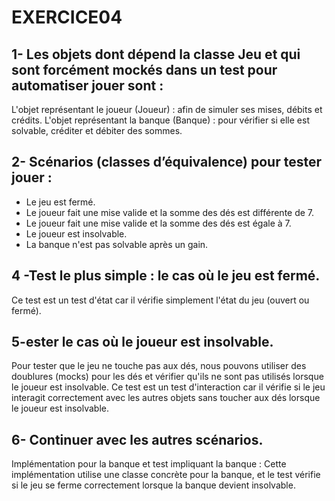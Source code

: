 # EXERCICE04
## 1- Les objets dont dépend la classe Jeu et qui sont forcément mockés dans un test pour automatiser jouer sont :
L'objet représentant le joueur (Joueur) : afin de simuler ses mises, débits et crédits.
L'objet représentant la banque (Banque) : pour vérifier si elle est solvable, créditer et débiter des sommes.

## 2- Scénarios (classes d’équivalence) pour tester jouer :
  - Le jeu est fermé.
  - Le joueur fait une mise valide et la somme des dés est différente de 7.
  - Le joueur fait une mise valide et la somme des dés est égale à 7.
  - Le joueur est insolvable.
  - La banque n'est pas solvable après un gain.

## 4 -Test le plus simple : le cas où le jeu est fermé.
Ce test est un test d'état car il vérifie simplement l'état du jeu (ouvert ou fermé).

## 5-ester le cas où le joueur est insolvable.
Pour tester que le jeu ne touche pas aux dés, nous pouvons utiliser des doublures (mocks) pour les dés et vérifier qu'ils ne sont pas utilisés lorsque le joueur est insolvable.
Ce test est un test d'interaction car il vérifie si le jeu interagit correctement avec les autres objets sans toucher aux dés lorsque le joueur est insolvable.

## 6- Continuer avec les autres scénarios.
Implémentation pour la banque et test impliquant la banque :
Cette implémentation utilise une classe concrète pour la banque, et le test vérifie si le jeu se ferme correctement lorsque la banque devient insolvable.
